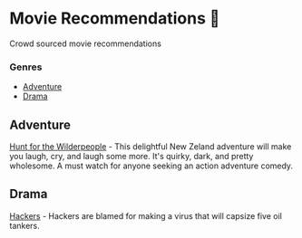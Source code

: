 # Movie Recommendations 🍿
Crowd sourced movie recommendations

### Genres
* [Adventure](#adventure)
* [Drama](#drama)

## Adventure
[Hunt for the Wilderpeople](https://www.imdb.com/title/tt4698684/?ref_=nv_sr_2) - This delightful New Zeland adventure will make you laugh, cry, and laugh some more. It's quirky, dark, and pretty wholesome. A must watch for anyone seeking an action adventure comedy.

## Drama
[Hackers](https://www.imdb.com/title/tt0113243/) - Hackers are blamed for making a virus that will capsize five oil tankers.
